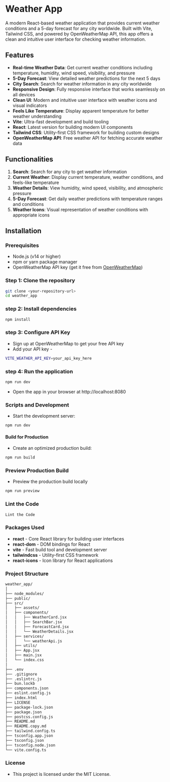 # **Weather App**

A modern React-based weather application that provides current weather conditions and a 5-day forecast for any city worldwide. Built with Vite, Tailwind CSS, and powered by OpenWeatherMap API, this app offers a clean and intuitive user interface for checking weather information.

## **Features**
- **Real-time Weather Data**: Get current weather conditions including temperature, humidity, wind speed, visibility, and pressure
- **5-Day Forecast**: View detailed weather predictions for the next 5 days
- **City Search**: Search for weather information in any city worldwide
- **Responsive Design**: Fully responsive interface that works seamlessly on all devices
- **Clean UI**: Modern and intuitive user interface with weather icons and visual indicators
- **Feels Like Temperature**: Display apparent temperature for better weather understanding
- **Vite**: Ultra-fast development and build tooling
- **React**: Latest version for building modern UI components
- **Tailwind CSS**: Utility-first CSS framework for building custom designs
- **OpenWeatherMap API**: Free weather API for fetching accurate weather data

## **Functionalities**
1. **Search**: Search for any city to get weather information
2. **Current Weather**: Display current temperature, weather conditions, and feels-like temperature
3. **Weather Details**: View humidity, wind speed, visibility, and atmospheric pressure
4. **5-Day Forecast**: Get daily weather predictions with temperature ranges and conditions
5. **Weather Icons**: Visual representation of weather conditions with appropriate icons

## **Installation**

### **Prerequisites**
- Node.js (v14 or higher)
- npm or yarn package manager
- OpenWeatherMap API key (get it free from [OpenWeatherMap](https://openweathermap.org/api))

### **Step 1: Clone the repository**
```bash
git clone <your-repository-url>
cd weather_app 
```
### **step 2: Install dependencies**
``` bash
npm install
```

### **step 3: Configure API Key**
- Sign up at OpenWeatherMap to get your free API key
- Add your API key - 
``` bash
VITE_WEATHER_API_KEY=your_api_key_here
```

### **step 4: Run the application**
```bash
npm run dev
```
- Open the app in your browser at http://localhost:8080

### Scripts and Development
- Start the development server:

``` bash
npm run dev
```
#### ****Build for Production****
- Create an optimized production build:
``` bash
npm run build
```

### ****Preview Production Build****
- Preview the production build locally
``` bash
npm run preview
```

### ****Lint the Code****
``` bash
Lint the Code
```

### **Packages Used**
- **react** - Core React library for building user interfaces
- **react-dom** - DOM bindings for React
- **vite** -  Fast build tool and development server
- **tailwindcss** - Utility-first CSS framework
- **react-icons** - Icon library for React applications

### **Project Structure**
``` bash 
weather_app/
│
├── node_modules/
├── public/
├── src/
│   ├── assets/
│   ├── components/
│   │   ├── WeatherCard.jsx
│   │   ├── SearchBar.jsx
│   │   ├── ForecastCard.jsx
│   │   └── WeatherDetails.jsx
│   ├── services/
│   │   └── weatherApi.js
│   ├── utils/
│   ├── App.jsx
│   ├── main.jsx
│   └── index.css
│
├── .env
├── .gitignore
├── .eslintrc.js
├── bun.lockb
├── components.json
├── eslint.config.js
├── index.html
├── LICENSE
├── package-lock.json
├── package.json
├── postcss.config.js
├── README.md
├── README.copy.md
├── tailwind.config.ts
├── tsconfig.app.json
├── tsconfig.json
├── tsconfig.node.json
└── vite.config.ts
```

### **License**
- This project is licensed under the MIT License.





